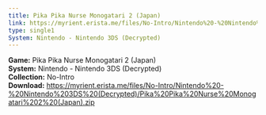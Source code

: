 ```yaml
---
title: Pika Pika Nurse Monogatari 2 (Japan)
link: https://myrient.erista.me/files/No-Intro/Nintendo%20-%20Nintendo%203DS%20(Decrypted)/Pika%20Pika%20Nurse%20Monogatari%202%20(Japan).zip
type: single1
System: Nintendo - Nintendo 3DS (Decrypted)
---
```

<b>Game:</b> Pika Pika Nurse Monogatari 2 (Japan)<br>
<b>System:</b> Nintendo - Nintendo 3DS (Decrypted)<br>
<b>Collection:</b> No-Intro<br>
<b>Download:</b> https://myrient.erista.me/files/No-Intro/Nintendo%20-%20Nintendo%203DS%20(Decrypted)/Pika%20Pika%20Nurse%20Monogatari%202%20(Japan).zip
